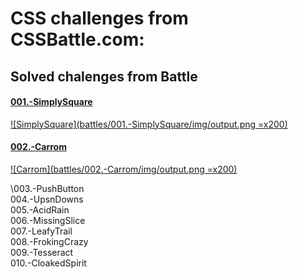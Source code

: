 # CSS challenges from CSSBattle.com:

## Solved chalenges from Battle

#### [001.-SimplySquare](battles/001.-SimplySquare/index.html)
[![SimplySquare](battles/001.-SimplySquare/img/output.png =x200)
](battles/001.-SimplySquare/index.html)

#### [002.-Carrom](battles/002.-Carrom/index.html)
[![Carrom](battles/002.-Carrom/img/output.png =x200)
](battles/002.-Carrom/index.html)

\003.-PushButton  \
004.-UpsnDowns  \
005.-AcidRain  \
006.-MissingSlice  \
007.-LeafyTrail  \
008.-FrokingCrazy  \
009.-Tesseract  \
010.-CloakedSpirit 

